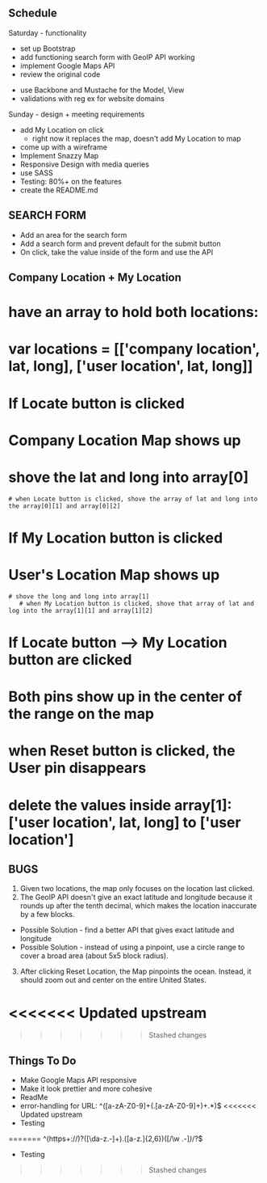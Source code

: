 ## Schedule
Saturday - functionality
- set up Bootstrap
- add functioning search form with GeoIP API working
- implement Google Maps API
- review the original code
* use Backbone and Mustache for the Model, View
* validations with reg ex for website domains

Sunday - design + meeting requirements
- add My Location on click
  - right now it replaces the map, doesn't add My Location to map
- come up with a wireframe
- Implement Snazzy Map
- Responsive Design with media queries
- use SASS
- Testing: 80%+ on the features
- create the README.md



## SEARCH FORM
- Add an area for the search form
- Add a search form and prevent default for the submit button
- On click, take the value inside of the form and use the API



## Company Location + My Location
# have an array to hold both locations:
  # var locations = [['company location', lat, long], ['user location', lat, long]]
# If Locate button is clicked
  # Company Location Map shows up
  # shove the lat and long into array[0]
    # when Locate button is clicked, shove the array of lat and long into the array[0][1] and array[0][2]
# If My Location button is clicked
  # User's Location Map shows up
    # shove the long and long into array[1]
       # when My Location button is clicked, shove that array of lat and log into the array[1][1] and array[1][2]
# If Locate button --> My Location button are clicked
  # Both pins show up in the center of the range on the map
# when Reset button is clicked, the User pin disappears
  # delete the values inside array[1]: ['user location', lat, long] to ['user location']



## BUGS
1. Given two locations, the map only focuses on the location last clicked.
2. The GeoIP API doesn't give an exact latitude and longitude because it rounds up after the tenth decimal, which makes the location inaccurate by a few blocks.
  * Possible Solution - find a better API that gives exact latitude and longitude
  * Possible Solution - instead of using a pinpoint, use a circle range to cover a broad area (about 5x5 block radius).
3. After clicking Reset Location, the Map pinpoints the ocean. Instead, it should zoom out and center on the entire United States.

<<<<<<< Updated upstream
=======

>>>>>>> Stashed changes
## Things To Do
- Make Google Maps API responsive
- Make it look prettier and more cohesive
- ReadMe
- error-handling for URL:
^([a-zA-Z0-9]+(\.[a-zA-Z0-9]+)+.*)$
<<<<<<< Updated upstream
- Testing

=======
^(https+:\/\/)?([\da-z\.-]+)\.([a-z\.]{2,6})([\/\w \.-]*)*\/?$
- Testing


>>>>>>> Stashed changes
